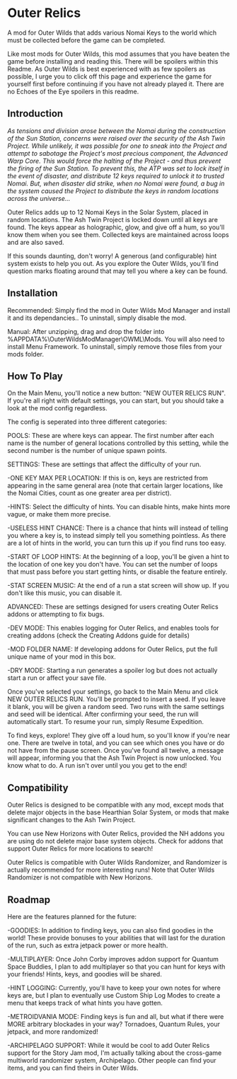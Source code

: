 # Outer Relics
A mod for Outer Wilds that adds various Nomai Keys to the world which must be collected before the game can be completed.

Like most mods for Outer Wilds, this mod assumes that you have beaten the game before installing and reading this. There will be spoilers within this Readme. As Outer Wilds is best experienced with as few spoilers as possible, I urge you to click off this page and experience the game for yourself first before continuing if you have not already played it. There are no Echoes of the Eye spoilers in this readme.

## Introduction
*As tensions and division arose between the Nomai during the construction of the Sun Station, concerns were raised over the security of the Ash Twin Project. While unlikely, it was possible for one to sneak into the Project and attempt to sabotage the Project's most precious component, the Advanced Warp Core. This would force the halting of the Project - and thus prevent the firing of the Sun Station. To prevent this, the ATP was set to lock itself in the event of disaster, and distribute 12 keys required to unlock it to trusted Nomai. But, when disaster did strike, when no Nomai were found, a bug in the system caused the Project to distribute the keys in random locations across the universe...*

Outer Relics adds up to 12 Nomai Keys in the Solar System, placed in random locations. The Ash Twin Project is locked down until all keys are found. The keys appear as holographic, glow, and give off a hum, so you'll know them when you see them. Collected keys are maintained across loops and are also saved.

If this sounds daunting, don't worry! A generous (and configurable) hint system exists to help you out. As you explore the Outer Wilds, you'll find question marks floating around that may tell you where a key can be found.

## Installation
Recommended: Simply find the mod in Outer Wilds Mod Manager and install it and its dependancies.. To uninstall, simply disable the mod.

Manual: After unzipping, drag and drop the folder into %APPDATA%\OuterWildsModManager\OWML\Mods. You will also need to install Menu Framework. To uninstall, simply remove those files from your mods folder. 

## How To Play
On the Main Menu, you'll notice a new button: "NEW OUTER RELICS RUN". If you're all right with default settings, you can start, but you should take a look at the mod config regardless. 

The config is seperated into three different categories:

POOLS: These are where keys can appear. The first number after each name is the number of general locations controlled by this setting, while the second number is the number of unique spawn points. 

SETTINGS: These are settings that affect the difficulty of your run.

-ONE KEY MAX PER LOCATION: If this is on, keys are restricted from appearing in the same general area (note that certain larger locations, like the Nomai Cities, count as one greater area per district).

-HINTS: Select the difficulty of hints. You can disable hints, make hints more vague, or make them more precise.

-USELESS HINT CHANCE: There is a chance that hints will instead of telling you where a key is, to instead simply tell you something pointless. As there are a lot of hints in the world, you can turn this up if you find runs too easy.

-START OF LOOP HINTS: At the beginning of a loop, you'll be given a hint to the location of one key you don't have. You can set the number of loops that must pass before you start getting hints, or disable the feature entirely.

-STAT SCREEN MUSIC: At the end of a run a stat screen will show up. If you don't like this music, you can disable it.

ADVANCED: These are settings designed for users creating Outer Relics addons or attempting to fix bugs.

-DEV MODE: This enables logging for Outer Relics, and enables tools for creating addons (check the Creating Addons guide for details)

-MOD FOLDER NAME: If developing addons for Outer Relics, put the full unique name of your mod in this box.

-DRY MODE: Starting a run generates a spoiler log but does not actually start a run or affect your save file.

Once you've selected your settings, go back to the Main Menu and click NEW OUTER RELICS RUN. You'll be prompted to insert a seed. If you leave it blank, you will be given a random seed. Two runs with the same settings and seed will be identical. After confirming your seed, the run will automatically start. To resume your run, simply Resume Expedition. 

To find keys, explore! They give off a loud hum, so you'll know if you're near one. There are twelve in total, and you can see which ones you have or do not have from the pause screen. Once you've found all twelve, a message will appear, informing you that the Ash Twin Project is now unlocked. You know what to do. A run isn't over until you you get to the end!

## Compatibility
Outer Relics is designed to be compatible with any mod, except mods that delete major objects in the base Hearthian Solar System, or mods that make significant changes to the Ash Twin Project.

You can use New Horizons with Outer Relics, provided the NH addons you are using do not delete major base system objects. Check for addons that support Outer Relics for more locations to search!

Outer Relics is compatible with Outer Wilds Randomizer, and Randomizer is actually recommended for more interesting runs! Note that Outer Wilds Randomizer is not compatible with New Horizons.

## Roadmap
Here are the features planned for the future:

-GOODIES: In addition to finding keys, you can also find goodies in the world! These provide bonuses to your abilities that will last for the duration of the run, such as extra jetpack power or more health.

-MULTIPLAYER: Once John Corby improves addon support for Quantum Space Buddies, I plan to add multiplayer so that you can hunt for keys with your friends! Hints, keys, and goodies will be shared.

-HINT LOGGING: Currently, you'll have to keep your own notes for where keys are, but I plan to eventually use Custom Ship Log Modes to create a menu that keeps track of what hints you have gotten.

-METROIDVANIA MODE: Finding keys is fun and all, but what if there were MORE arbitrary blockades in your way? Tornadoes, Quantum Rules, your jetpack, and more randomized!

-ARCHIPELAGO SUPPORT: While it would be cool to add Outer Relics support for the Story Jam mod, I'm actually talking about the cross-game multiworld randomizer system, Archipelago. Other people can find your items, and you can find theirs in Outer Wilds.
